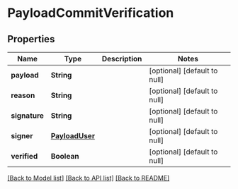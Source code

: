 # PayloadCommitVerification
## Properties

| Name | Type | Description | Notes |
|------------ | ------------- | ------------- | -------------|
| **payload** | **String** |  | [optional] [default to null] |
| **reason** | **String** |  | [optional] [default to null] |
| **signature** | **String** |  | [optional] [default to null] |
| **signer** | [**PayloadUser**](PayloadUser.md) |  | [optional] [default to null] |
| **verified** | **Boolean** |  | [optional] [default to null] |

[[Back to Model list]](../README.md#documentation-for-models) [[Back to API list]](../README.md#documentation-for-api-endpoints) [[Back to README]](../README.md)


